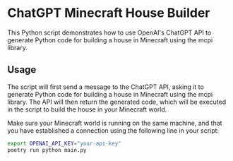 # ChatGPT Minecraft House Builder
This Python script demonstrates how to use OpenAI's ChatGPT API to generate Python code for building a house in Minecraft using the mcpi library.

## Usage
The script will first send a message to the ChatGPT API, asking it to generate Python code for building a house in Minecraft using the mcpi library. The API will then return the generated code, which will be executed in the script to build the house in your Minecraft world.

Make sure your Minecraft world is running on the same machine, and that you have established a connection using the following line in your script:

```bash
export OPENAI_API_KEY="your-api-key"
poetry run python main.py
```
